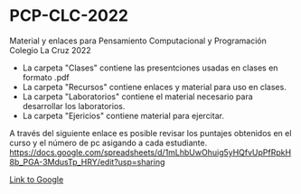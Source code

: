 # PCP-CLC-2022
Material y enlaces para Pensamiento Computacional y Programación Colegio La Cruz 2022

- La carpeta "Clases" contiene las presentciones usadas en clases en formato .pdf
- La carpeta "Recursos" contiene enlaces y material para uso en clases.
- La carpeta "Laboratorios" contiene el material necesario para desarrollar los laboratorios.
- La carpeta "Ejericios" contiene material para ejercitar.

A través del siguiente enlace es posible revisar los puntajes obtenidos en el curso y el número de pc asigando a cada estudiante.
https://docs.google.com/spreadsheets/d/1mLhbUwOhuig5yHQfvUpPfRpkH8b_PGA-3MdusTp_HRY/edit?usp=sharing

[Link to Google](https://www.google.com)
